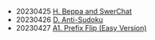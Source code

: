 - 20230425 [H. Beppa and SwerChat](https://codeforces.com/contest/1776/problem/H)
- 20230426 [D. Anti-Sudoku](https://codeforces.com/problemset/problem/1335/D)
- 20230427 [A1. Prefix Flip (Easy Version)](https://codeforces.com/problemset/problem/1381/A1)